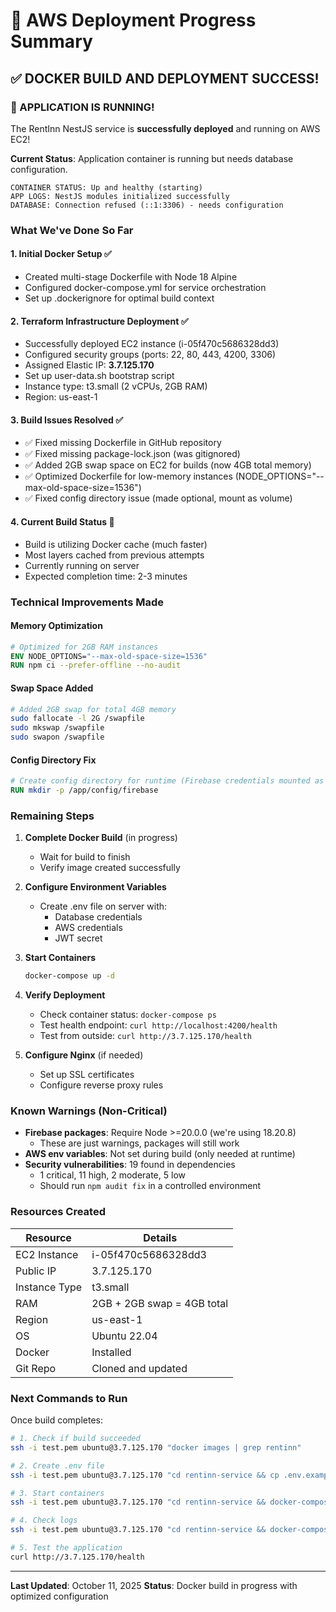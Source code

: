 # 🚀 AWS Deployment Progress Summary

## ✅ DOCKER BUILD AND DEPLOYMENT SUCCESS!

### 🎉 APPLICATION IS RUNNING!

The RentInn NestJS service is **successfully deployed** and running on AWS EC2!

**Current Status**: Application container is running but needs database configuration.

```
CONTAINER STATUS: Up and healthy (starting)
APP LOGS: NestJS modules initialized successfully
DATABASE: Connection refused (::1:3306) - needs configuration
```

### What We've Done So Far

#### 1. **Initial Docker Setup** ✅

- Created multi-stage Dockerfile with Node 18 Alpine
- Configured docker-compose.yml for service orchestration
- Set up .dockerignore for optimal build context

#### 2. **Terraform Infrastructure Deployment** ✅

- Successfully deployed EC2 instance (i-05f470c5686328dd3)
- Configured security groups (ports: 22, 80, 443, 4200, 3306)
- Assigned Elastic IP: **3.7.125.170**
- Set up user-data.sh bootstrap script
- Instance type: t3.small (2 vCPUs, 2GB RAM)
- Region: us-east-1

#### 3. **Build Issues Resolved** ✅

- ✅ Fixed missing Dockerfile in GitHub repository
- ✅ Fixed missing package-lock.json (was gitignored)
- ✅ Added 2GB swap space on EC2 for builds (now 4GB total memory)
- ✅ Optimized Dockerfile for low-memory instances (NODE_OPTIONS="--max-old-space-size=1536")
- ✅ Fixed config directory issue (made optional, mount as volume)

#### 4. **Current Build Status** 🔄

- Build is utilizing Docker cache (much faster)
- Most layers cached from previous attempts
- Currently running on server
- Expected completion time: 2-3 minutes

### Technical Improvements Made

#### Memory Optimization

```dockerfile
# Optimized for 2GB RAM instances
ENV NODE_OPTIONS="--max-old-space-size=1536"
RUN npm ci --prefer-offline --no-audit
```

#### Swap Space Added

```bash
# Added 2GB swap for total 4GB memory
sudo fallocate -l 2G /swapfile
sudo mkswap /swapfile
sudo swapon /swapfile
```

#### Config Directory Fix

```dockerfile
# Create config directory for runtime (Firebase credentials mounted as volume)
RUN mkdir -p /app/config/firebase
```

### Remaining Steps

1. **Complete Docker Build** (in progress)
   - Wait for build to finish
   - Verify image created successfully

2. **Configure Environment Variables**
   - Create .env file on server with:
     - Database credentials
     - AWS credentials
     - JWT secret

3. **Start Containers**

   ```bash
   docker-compose up -d
   ```

4. **Verify Deployment**
   - Check container status: `docker-compose ps`
   - Test health endpoint: `curl http://localhost:4200/health`
   - Test from outside: `curl http://3.7.125.170/health`

5. **Configure Nginx** (if needed)
   - Set up SSL certificates
   - Configure reverse proxy rules

### Known Warnings (Non-Critical)

- **Firebase packages**: Require Node >=20.0.0 (we're using 18.20.8)
  - These are just warnings, packages will still work
- **AWS env variables**: Not set during build (only needed at runtime)
- **Security vulnerabilities**: 19 found in dependencies
  - 1 critical, 11 high, 2 moderate, 5 low
  - Should run `npm audit fix` in a controlled environment

### Resources Created

| Resource      | Details                    |
| ------------- | -------------------------- |
| EC2 Instance  | i-05f470c5686328dd3        |
| Public IP     | 3.7.125.170                |
| Instance Type | t3.small                   |
| RAM           | 2GB + 2GB swap = 4GB total |
| Region        | us-east-1                  |
| OS            | Ubuntu 22.04               |
| Docker        | Installed                  |
| Git Repo      | Cloned and updated         |

### Next Commands to Run

Once build completes:

```bash
# 1. Check if build succeeded
ssh -i test.pem ubuntu@3.7.125.170 "docker images | grep rentinn"

# 2. Create .env file
ssh -i test.pem ubuntu@3.7.125.170 "cd rentinn-service && cp .env.example .env && nano .env"

# 3. Start containers
ssh -i test.pem ubuntu@3.7.125.170 "cd rentinn-service && docker-compose up -d"

# 4. Check logs
ssh -i test.pem ubuntu@3.7.125.170 "cd rentinn-service && docker-compose logs -f"

# 5. Test the application
curl http://3.7.125.170/health
```

---

**Last Updated**: October 11, 2025
**Status**: Docker build in progress with optimized configuration
